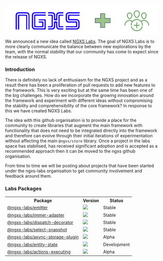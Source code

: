 <p align="center">
   <img src="../assets/ngxs-labs.png" align="center" />
</p>

We announced a new idea called [NGXS Labs](https://github.com/ngxs-labs). The goal of NGXS Labs is to more clearly communicate the balance between new explorations by the team, with the normal stability that our community has come to expect since the release of NGXS.

### Introduction

There is definitely no lack of enthusiasm for the NGXS project and as a result there has been a proliferation of pull requests to add new features to the framework. This is very exciting but at the same time has been one of the big challenges. How do we incorporate the growing innovation around the framework and experiment with different ideas without compromising the stability and comprehensibility of the core framework? In response to this we have created NGXS Labs.

The idea with this github organisation is to provide a place for the community to create libraries that augment the main framework with functionality that does not need to be integrated directly into the framework and therefore can evolve through their initial iterations of experimentation without affecting the main `@ngxs/store` library. Once a project in the labs space has stabilised, has received significant adoption and is accepted as a recommended approach then it can be moved to the ngxs github organisation.

From time to time we will be posting about projects that have been started under the ngxs-labs organisation to get community involvement and feedback around them.

### Labs Packages

<table>
  <tr>
    <th>Package</th>
    <th>Version</th>
    <th>Status</th>
  </tr>
  <tr>
    <td><a href="https://npmjs.com/package/@ngxs-labs/emitter">@ngxs-labs/emitter</a></td>
    <td><img src="https://img.shields.io/npm/v/%40ngxs-labs%2Femitter/latest.svg"></td>
    <td>Stable</td>
  </tr>
  <tr>
    <td><a href="https://npmjs.com/package/@ngxs-labs/immer-adapter">@ngxs-labs/immer-adapter</a></td>
    <td><img src="https://img.shields.io/npm/v/%40ngxs-labs%2Fimmer-adapter/latest.svg"></td>
    <td>Stable</td>
  </tr>
  <tr>
    <td><a href="https://npmjs.com/package/@ngxs-labs/dispatch-decorator">@ngxs-labs/dispatch-decorator</a></td>
    <td><img src="https://img.shields.io/npm/v/%40ngxs-labs%2Fdispatch-decorator/latest.svg"></td>
    <td>Stable</td>
  </tr>
  <tr>
    <td><a href="https://npmjs.com/package/@ngxs-labs/select-snapshot">@ngxs-labs/select-snapshot</a></td>
    <td><img src="https://img.shields.io/npm/v/%40ngxs-labs%2Fselect-snapshot/latest.svg"></td>
    <td>Stable</td>
  </tr>
  <tr>
    <td><a href="https://npmjs.com/package/@ngxs-labs/async-storage-plugin">@ngxs-labs/async-storage-plugin</a></td>
    <td><img src="https://img.shields.io/npm/v/%40ngxs-labs%2Fasync-storage-plugin/latest.svg"></td>
    <td>Alpha</td>
  </tr>
  <tr>
    <td><a href="https://npmjs.com/package/@ngxs-labs/entity-state">@ngxs-labs/entity-state</a></td>
    <td><img src="https://img.shields.io/npm/v/%40ngxs-labs%2Fentity-state/latest.svg"></td>
    <td>Development</td>
  </tr>
  <tr>
    <td><a href="https://npmjs.com/package/@ngxs-labs/actions-executing">@ngxs-labs/actions-executing</a></td>
    <td><img src="https://img.shields.io/npm/v/%40ngxs-labs%2Factions-executing/latest.svg"></td>
    <td>Alpha</td>
  </tr>
</table>
